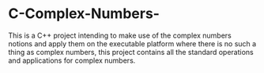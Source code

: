 # C-Complex-Numbers-
This is a C++ project intending to make use of the complex numbers notions and apply them on the executable platform where there is no such a thing as complex numbers, this project contains all the standard operations and applications for complex numbers.
